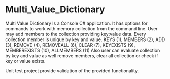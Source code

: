 # Multi_Value_Dictionary
Multi Value Dictionary
Is a Console C# application. It has options for commands to work with memory collection from the command line. 
User may add members to the collection providing key:value data. Every collection member is unique by key and value. 
KEYS (1), MEMBERS (2), ADD (3), REMOVE (4), REMOVEALL (6), CLEAR (7), KEYEXISTS (9), MEMBEREXISTS (10), ALLMEMBERS (11)
Also user can evaluate collection by key and value as well remove members, clear all collection or check if key or value exists.

Unit test project provide validation of the provided functionality.




